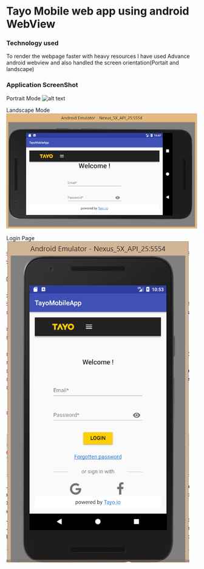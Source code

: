 # Tayo Mobile web app using android WebView

### Technology used
To render the webpage faster with heavy resources I have used Advance android webview
and also handled the screen orientation(Portait and landscape) 

### Application ScreenShot

Portrait Mode
![alt text](portait.PNG "Portrait Mode")

Landscape Mode
![alt text](landscapemode.PNG "Landscape Mode")

Login Page
![alt text](login.PNG "Login Page")

